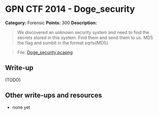 # GPN CTF 2014 - Doge_security

**Category:** Forensic
**Points:** 300
**Description:**

>We discovered an unknown security system and need to find the secrets stored in this system. Find them and send them to us.
MD5 the flag and sumbit in the format sqrts{MD5}

> File: [Doge_security.pcapng](Doge_security_f9253531c335ac6ca86c5e7bb3b1957d.pcapng)
## Write-up

(TODO)

## Other write-ups and resources

* none yet
